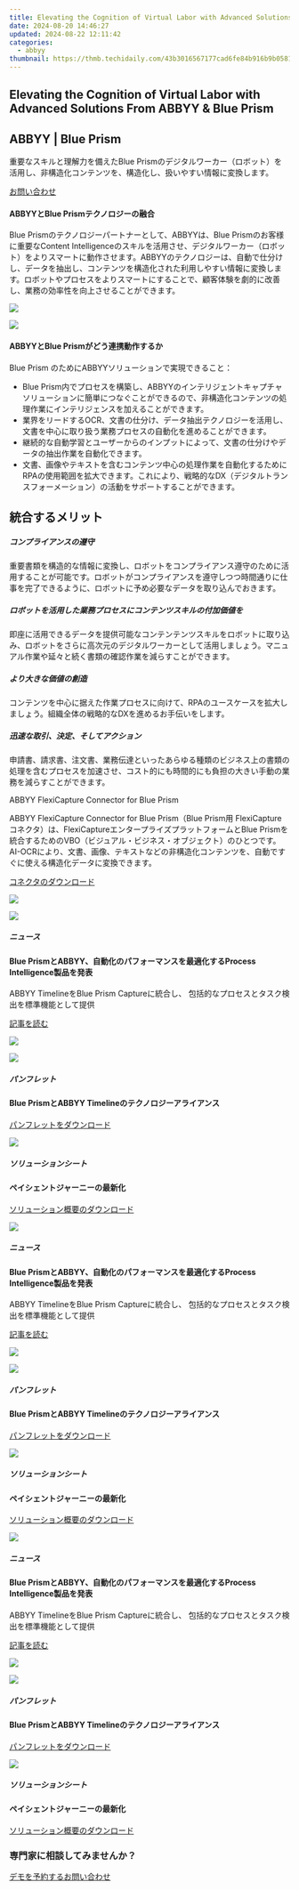 ```yaml
---
title: Elevating the Cognition of Virtual Labor with Advanced Solutions From ABBYY & Blue Prism
date: 2024-08-20 14:46:27
updated: 2024-08-22 12:11:42
categories:
  - abbyy
thumbnail: https://thmb.techidaily.com/43b3016567177cad6fe84b916b9b05812f511a2dc184d4caf7d23cf42a2ae057.jpg
---
```


## Elevating the Cognition of Virtual Labor with Advanced Solutions From ABBYY & Blue Prism

## 

## ABBYY | Blue Prism

重要なスキルと理解力を備えたBlue Prismのデジタルワーカー（ロボット）を活用し、非構造化コンテンツを、構造化し、扱いやすい情報に変換します。

[お問い合わせ](https://tools.techidaily.com/abbyy/products/)

#### ABBYYとBlue Prismテクノロジーの融合

Blue Prismのテクノロジーパートナーとして、ABBYYは、Blue Prismのお客様に重要なContent Intelligenceのスキルを活用させ、デジタルワーカー（ロボット）をよりスマートに動作させます。ABBYYのテクノロジーは、自動で仕分けし、データを抽出し、コンテンツを構造化された利用しやすい情報に変換します。ロボットやプロセスをよりスマートにすることで、顧客体験を劇的に改善し、業務の効率性を向上させることができます。

![](https://content.abbyy.com/-/media/project/abbyy/abbyy/solutions/digital-onboarding/overview-image.jpg?h=716&iar=0&w=1272)

![](https://content.abbyy.com/-/media/project/abbyy/abbyy/solutions/digital-document-archiving/drawer-image.jpg?h=392&iar=0&w=696)

#### ABBYYとBlue Prismがどう連携動作するか 

Blue Prism のためにABBYYソリューションで実現できること： 

* Blue Prism内でプロセスを構築し、ABBYYのインテリジェントキャプチャソリューションに簡単につなぐことができるので、非構造化コンテンツの処理作業にインテリジェンスを加えることができます。
* 業界をリードするOCR、文書の仕分け、データ抽出テクノロジーを活用し、文書を中心に取り扱う業務プロセスの自動化を進めることができます。
* 継続的な自動学習とユーザーからのインプットによって、文書の仕分けやデータの抽出作業を自動化できます。
* 文書、画像やテキストを含むコンテンツ中心の処理作業を自動化するためにRPAの使用範囲を拡大できます。これにより、戦略的なDX（デジタルトランスフォーメーション）の活動をサポートすることができます。

## 統合するメリット

##### コンプライアンスの遵守 

重要書類を構造的な情報に変換し、ロボットをコンプライアンス遵守のために活用することが可能です。ロボットがコンプライアンスを遵守しつつ時間通りに仕事を完了できるように、ロボットに予め必要なデータを取り込んでおきます。

##### ロボットを活用した業務プロセスにコンテンツスキルの付加価値を 

即座に活用できるデータを提供可能なコンテンテンツスキルをロボットに取り込み、ロボットをさらに高次元のデジタルワーカーとして活用しましょう。マニュアル作業や延々と続く書類の確認作業を減らすことができます。

##### より大きな価値の創造 

コンテンツを中心に据えた作業プロセスに向けて、RPAのユースケースを拡大しましょう。組織全体の戦略的なDXを進めるお手伝いをします。

##### 迅速な取引、決定、そしてアクション 

申請書、請求書、注文書、業務伝達といったあらゆる種類のビジネス上の書類の処理を含むプロセスを加速させ、コスト的にも時間的にも負担の大きい手動の業務を減らすことができます。

ABBYY FlexiCapture Connector for Blue Prism 

ABBYY FlexiCapture Connector for Blue Prism（Blue Prism用 FlexiCapture コネクタ）は、FlexiCaptureエンタープライズプラットフォームとBlue Prismを統合するためのVBO（ビジュアル・ビジネス・オブジェクト）のひとつです。AI-OCRにより、文書、画像、テキストなどの非構造化コンテンツを、自動ですぐに使える構造化データに変換できます。

[コネクタのダウンロード](https://tools.techidaily.com/abbyy/products/)

![](https://content.abbyy.com/-/media/feature/basecomponents/clients/blue-prism-vector-logo_rev_120px.png?h=23&iar=0&w=120)

![](https://content.abbyy.com/-/media/project/abbyy/abbyy/resource-card-icons/webpage.svg?h=32&iar=0&w=32)

##### ニュース 

#### Blue PrismとABBYY、自動化のパフォーマンスを最適化するProcess Intelligence製品を発表 

ABBYY TimelineをBlue Prism Captureに統合し、 包括的なプロセスとタスク検出を標準機能として提供

[記事を読む](https://tools.techidaily.com/abbyy/products/)

![](https://content.abbyy.com/-/media/feature/basecomponents/assets-thumbnails/abbyy_microscopic_web_photos_2_1486--836.jpg?h=836&iar=0&w=1486)

![](https://content.abbyy.com/-/media/project/abbyy/abbyy/resource-card-icons/brochure.svg?h=32&iar=0&w=32)

##### パンフレット 

#### Blue PrismとABBYY Timelineのテクノロジーアライアンス

[パンフレットをダウンロード](https://static4.abbyy.com/abbyycommedia/33469/brochure-timeline-blueprismpartnership-en.pdf)

![](https://content.abbyy.com/-/media/project/abbyy/abbyy/resource-card-icons/solution-brief.svg?h=32&iar=0&w=32)

##### ソリューションシート 

#### ペイシェントジャーニーの最新化 

[ソリューション概要のダウンロード](https://static3.abbyy.com/abbyycommedia/33029/solutionbrief-blueprism-abbyy-healthcare-en.pdf)

![](https://content.abbyy.com/-/media/project/abbyy/abbyy/resource-card-icons/webpage.svg?h=32&iar=0&w=32)

##### ニュース 

#### Blue PrismとABBYY、自動化のパフォーマンスを最適化するProcess Intelligence製品を発表 

ABBYY TimelineをBlue Prism Captureに統合し、 包括的なプロセスとタスク検出を標準機能として提供

[記事を読む](https://tools.techidaily.com/abbyy/products/)

![](https://content.abbyy.com/-/media/feature/basecomponents/assets-thumbnails/abbyy_microscopic_web_photos_2_1486--836.jpg?h=836&iar=0&w=1486)

![](https://content.abbyy.com/-/media/project/abbyy/abbyy/resource-card-icons/brochure.svg?h=32&iar=0&w=32)

##### パンフレット 

#### Blue PrismとABBYY Timelineのテクノロジーアライアンス

[パンフレットをダウンロード](https://static4.abbyy.com/abbyycommedia/33469/brochure-timeline-blueprismpartnership-en.pdf)

![](https://content.abbyy.com/-/media/project/abbyy/abbyy/resource-card-icons/solution-brief.svg?h=32&iar=0&w=32)

##### ソリューションシート 

#### ペイシェントジャーニーの最新化 

[ソリューション概要のダウンロード](https://static3.abbyy.com/abbyycommedia/33029/solutionbrief-blueprism-abbyy-healthcare-en.pdf)

![](https://content.abbyy.com/-/media/project/abbyy/abbyy/resource-card-icons/webpage.svg?h=32&iar=0&w=32)

##### ニュース 

#### Blue PrismとABBYY、自動化のパフォーマンスを最適化するProcess Intelligence製品を発表 

ABBYY TimelineをBlue Prism Captureに統合し、 包括的なプロセスとタスク検出を標準機能として提供

[記事を読む](https://tools.techidaily.com/abbyy/products/)

![](https://content.abbyy.com/-/media/feature/basecomponents/assets-thumbnails/abbyy_microscopic_web_photos_2_1486--836.jpg?h=836&iar=0&w=1486)

![](https://content.abbyy.com/-/media/project/abbyy/abbyy/resource-card-icons/brochure.svg?h=32&iar=0&w=32)

##### パンフレット 

#### Blue PrismとABBYY Timelineのテクノロジーアライアンス

[パンフレットをダウンロード](https://static4.abbyy.com/abbyycommedia/33469/brochure-timeline-blueprismpartnership-en.pdf)

![](https://content.abbyy.com/-/media/project/abbyy/abbyy/resource-card-icons/solution-brief.svg?h=32&iar=0&w=32)

##### ソリューションシート 

#### ペイシェントジャーニーの最新化 

[ソリューション概要のダウンロード](https://static3.abbyy.com/abbyycommedia/33029/solutionbrief-blueprism-abbyy-healthcare-en.pdf)

### 専門家に相談してみませんか？

[デモを予約する](https://tools.techidaily.com/abbyy/products/)[お問い合わせ](https://tools.techidaily.com/abbyy/products/)

<ins class="adsbygoogle"
     style="display:block"
     data-ad-format="autorelaxed"
     data-ad-client="ca-pub-7571918770474297"
     data-ad-slot="1223367746"></ins>



<ins class="adsbygoogle"
     style="display:block"
     data-ad-client="ca-pub-7571918770474297"
     data-ad-slot="8358498916"
     data-ad-format="auto"
     data-full-width-responsive="true"></ins>
